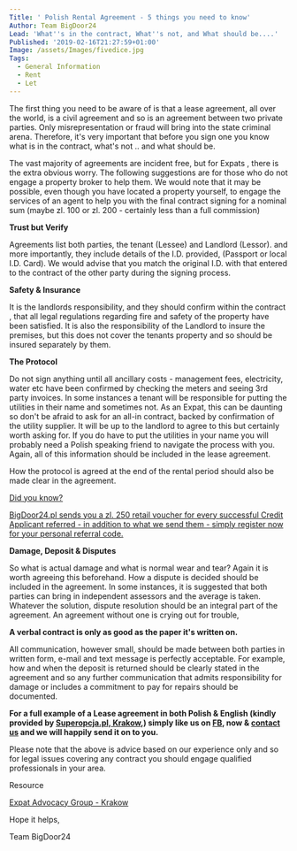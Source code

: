 ```yaml
---
Title: ' Polish Rental Agreement - 5 things you need to know'
Author: Team BigDoor24
Lead: 'What''s in the contract, What''s not, and What should be....'
Published: '2019-02-16T21:27:59+01:00'
Image: /assets/Images/fivedice.jpg
Tags:
  - General Information
  - Rent
  - Let
---
```

The first thing you need to be aware of is that a lease agreement, all over the world, is a civil agreement and so is an agreement between two private parties. Only misrepresentation or fraud will bring into the state criminal arena. Therefore, it's very important that before you sign one you know what is in the contract, what's not  .. and what should be. 

The vast majority of agreements are incident free, but for Expats , there is the extra obvious worry. The following suggestions are for those who do not engage a property broker to help them.  We would note that it may be possible, even though you have located a property yourself, to engage the services of an agent to help you with the final contract signing for a nominal sum (maybe zl. 100 or zl. 200 - certainly less than a full commission) 

**Trust but Verify**

Agreements list both parties, the tenant (Lessee) and Landlord (Lessor). and more importantly, they include details of the I.D. provided, (Passport or local I.D. Card). We would advise that you match the original I.D. with that entered to the contract of the other party during the signing process. 

**Safety & Insurance**

It is the landlords responsibility, and they should confirm within the contract , that all legal regulations regarding fire and safety of the property have been satisfied. It is also the responsibility of the Landlord to insure the premises, but this does not cover the tenants property and so should be insured separately by them.

**The Protocol**

Do not sign anything until  all ancillary costs - management fees, electricity, water etc have been confirmed by checking the meters and seeing 3rd party invoices. In some instances a tenant will be responsible for putting the utilities in their name and sometimes not. As an Expat, this can be daunting so don't be afraid to ask for an all-in contract, backed by confirmation of the utility supplier. It will be up to the landlord to agree to this but certainly worth asking for. If you do have to put the utilities in your name you will probably need a Polish speaking friend to navigate the process with you. Again, all of this information should be included in the lease agreement.

How the protocol is agreed at the end of the rental period should also be made clear in the agreement.

[Did you know?](https://bigdoor24.pl/)

[BigDoor24.pl sends you a zl. 250 retail voucher for every successful Credit Applicant referred - in addition to what we send them - simply register now for your personal referral code.](https://bigdoor24.pl/)

**Damage, Deposit & Disputes**

So what is actual damage and what is normal wear and tear? Again it is worth agreeing this beforehand. How a dispute is decided should be included in the agreement. In some instances, it is suggested that both parties can bring in independent assessors and the average is taken. Whatever the solution, dispute resolution should be an integral part of the agreement. An agreement without one is crying out for trouble,

**A verbal contract is only as good as the paper it's written on.**

All communication, however small, should be made between both parties in written form, e-mail and text message is perfectly acceptable. For example, how and when the deposit is returned should be clearly stated in the agreement and so any further communication that admits responsibility for damage or includes a commitment to pay for repairs should be documented.

**For a full example of a Lease agreement in both Polish & English (kindly provided by **[**Superopcja.pl, Krakow**](http://superopcja.pl/)**,) simply like us on **[**FB**](https://www.facebook.com/bigdoor24/)**, now & **[**contact us**](https://bigdoor24.pl/home/contact)** and we will happily send it on to you.**

Please note that the above is advice based on our experience only and so for legal issues covering any contract you should engage qualified professionals in your area. 

Resource

[Expat Advocacy Group - Krakow](https://www.facebook.com/groups/2026099667632725/)

Hope it helps,

Team BigDoor24
